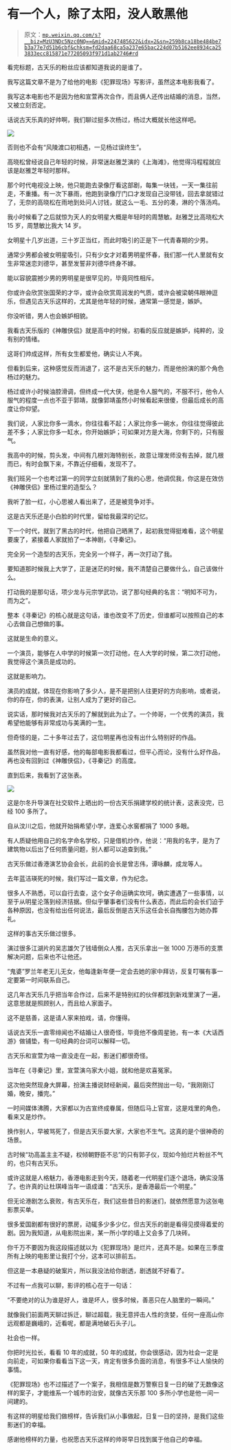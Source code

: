 # 有一个人，除了太阳，没人敢黑他

> 原文：[`mp.weixin.qq.com/s?__biz=MzU3NDc5Nzc0NQ==&mid=2247485622&idx=2&sn=259b8ca18be484be7b3a77e7d51b6cbf&chksm=fd2daa68ca5a237e65bac224d07b5162ee8934ca253833ecc815871e77205093f971d1ab2746#rd`](http://mp.weixin.qq.com/s?__biz=MzU3NDc5Nzc0NQ==&mid=2247485622&idx=2&sn=259b8ca18be484be7b3a77e7d51b6cbf&chksm=fd2daa68ca5a237e65bac224d07b5162ee8934ca253833ecc815871e77205093f971d1ab2746#rd)

看完标题，古天乐的粉丝应该都知道我说的是谁了。

我写这篇文章不是为了给他的电影《犯罪现场》写影评，虽然这本电影我看了。

我写这本电影也不是因为他和宣萱再次合作，而且俩人还传出结婚的消息，当然，又被立刻否定。

话说古天乐真的好帅啊，我们聊过挺多次杨过，杨过大概就长他这样吧。

![](img/b457e8fc33290e3a901890ecf18aee5d.png)

否则也不会有“风陵渡口初相遇，一见杨过误终生”。

高晓松曾经说自己年轻的时候，非常迷赵雅芝演的《上海滩》，他觉得冯程程就应该是赵雅芝年轻时那样。

那个时代电视没上映，他只能跑去录像厅看这部剧，每集一块钱，一天一集往前走，不重播。有一次下暴雨，他跑到录像厅门口才发现自己没带钱，回去拿就错过了，无奈的高晓松在雨地到处问人讨钱，就这么一毛、五分的凑，淋的个落汤鸡。

我小时候看了之后就惊为天人的女明星大概是年轻时的周慧敏。赵雅芝比高晓松大 15 岁，周慧敏比我大 14 岁。

女明星十几岁出道，三十岁正当红，而此时吸引的正是下一代青春期的少男。

通常少男都会被女明星吸引，只有少女才对着男明星怀春，我们那一代人里就有女生非常迷恋刘德华，甚至发誓非刘德华终身不嫁。

能以容貌震撼少男的男明星是很罕见的，毕竟同性相斥。

你或许会欣赏张国荣的才华，或许会欣赏周润发的气质，或许会被梁朝伟眼神逗乐，但遇见古天乐这样的，尤其是他年轻的时候，通常第一感觉是，嫉妒。

你没听错，男人也会嫉妒相貌。

我看古天乐版的《神雕侠侣》就是高中的时候，初看的反应就是嫉妒，纯粹的，没有别的情绪。

这哥们帅成这样，所有女生都爱他，确实让人不爽。

但看到后来，这种感觉反而消退了，这不是古天乐的魅力，而是他扮演的那个角色杨过的魅力。

杨过或许小时候油腔滑调，但终成一代大侠，他是令人服气的，不服不行，他令人服气的程度一点也不亚于郭靖，就像郭靖虽然小时候看起来很傻，但最后成长的高度让你仰望。

我们说，人家比你多一滴水，你往往看不起；人家比你多一碗水，你往往觉得彼此差不多；人家比你多一缸水，你开始嫉妒；可如果对方是大海，你剩下的，只有服气。

我高中的时候，剪头发，中间有几根刘海特别长，故意让理发师没有去掉，就几根而已，有时会飘下来，不靠近仔细看，发现不了。

我们班另一个也考过第一的同学立刻就猜到了我的心思，他调侃我，你这是在效仿《神雕侠侣》里杨过里的造型么？

我听了脸一红，小心思被人看出来了，还是被竞争对手。

这是古天乐还是小白脸的时代里，留给我最深的记忆。

下一个时代，就到了黑古的时代，他把自己晒黑了，起初我觉得挺难看，这个明星要废了，紧接着人家就拍了一本神剧，《寻秦记》。

完全另一个造型的古天乐，完全另一个样子，再一次打动了我。

要知道那时候我上大学了，正是迷茫的时候，我不清楚自己要做什么，自己该做什么。

打动我的是那句话，项少龙与元宗学武功，说了那句经典的名言：“明知不可为，而为之”。

整本《寻秦记》的核心就是这句话，谁也改变不了历史，但谁都可以按照自己的本心去做自己想做的事。

这就是生命的意义。

一个演员，能够在人中学的时候第一次打动他，在人大学的时候，第二次打动他，我觉得这个演员是成功的。

这就是影响力。

演员的成就，体现在你影响了多少人，是不是把别人往更好的方向影响，或者说，你的存在，你的表演，让别人成为了更好的自己。

说实话，那时候我对古天乐的了解就到此为止了。一个帅哥，一个优秀的演员，我希望他能够有非常成功与美满的一生。

但奇怪的是，二十多年过去了，这位明星再也没有出什么特别好的作品。

虽然我对他一直有好感，他的每部电影我都看过，但平心而论，没有什么好作品，再也没有回到过《神雕侠侣》，《寻秦记》的高度。

直到后来，我看到了这张表。

![](img/ce9ccc181de097fa0e08a7928d35d318.png)

这是尔冬升导演在社交软件上晒出的一份古天乐捐建学校的统计表，这表没完，已经 100 多所了。

自从汶川之后，他就开始捐希望小学，连爱心水窖都捐了 1000 多眼。

有人质疑他用自己的名字命名学校，只是借机炒作，他说：“用我的名字，是为了建筑物以后出了任何质量问题，别人都可以追查到我。”

古天乐做过香港演艺协会会长，此前的会长是曾志伟，谭咏麟，成龙等人。

去年蓝洁瑛死的时候，我们写过一篇文章，作为纪念。

很多人不熟悉，可以自行去查，这个女子命运确实坎坷，确实遭遇了一些事情，以至于从明星沦落到经济拮据。但似乎肇事者们没有什么表态，而此后的会长们迫于各种原因，也没有给出任何说法，最后反倒是古天乐这任会长自掏腰包为她办葬礼。

这样的事古天乐做过很多。

演过很多江湖片的吴志雄欠了钱墙倒众人推，古天乐拿出一张 1000 万港币的支票解决问题，后来也不让他还。

“鬼婆”罗兰年老无儿无女，他每逢新年便一定会去她的家中拜访，反复叮嘱有事一定要第一时间联系自己。

这几年古天乐几乎把当年合作过，后来不是特别红的伙伴都找到新戏里演了一遍，这意思就是照顾别人，而且给人家面子。

这不是慈善，这是请人家来拍戏，请，你懂得。

话说古天乐一直零绯闻也不结婚让人很奇怪，毕竟他不像周星驰，有一本《大话西游》做铺垫，有一句经典的台词可以解释一切。

古天乐和宣萱为啥一直没走在一起，影迷们都很奇怪。

当年在《寻秦记》里，宣萱演乌家大小姐，就和他是欢喜冤家。

这次他突然现身大屏幕，扮演主播说财经新闻，最后突然抛出一句，“我刚刚订婚，晚安，播完。”

一时间媒体沸腾，大家都以为古宣终成眷属，但随后马上官宣，这是戏里的角色，看来又是炒作。

换作别人，早被骂死了，但是古天乐耍大家，大家也不生气。这真的是个很神奇的场景。

古时候“功高盖主主不疑，权倾朝野臣不忌”的只有郭子仪，现如今拍烂片粉丝不气的，也只有古天乐。

或许这就是人格魅力，香港电影走到今天，随着老一代明星们逐个退场，确实没落了。也许真的让杜琪峰当年一语成谶：“古天乐，是香港最后一个明星。”

但无论港剧怎么衰败，有古天乐在，我们这些昔日的影迷们，就依然愿意为这张电影票买单。

很多爱国剧都有很好的票房，动辄多少多少亿，但古天乐的剧是看得见摸得着爱的剧。因为我知道，从电影院出来，某一所小学的墙上又会多了几块砖。

你千万不要因为我这段描述就以为《犯罪现场》是烂片，还真不是。如果在三季度所有上映的电影里让我打个分，这本可以排前五。

但这是一本悬疑的破案片，所以我没法给你剧透，剧透就不好看了。

不过有一点我可以聊，影评的核心在于一句话：

“不要绝对的认为谁是好人，谁是坏人，很多时候，善恶只在人脑里的一瞬间。”

就像我们前面两天聊过拆迁，聊过超载，我无意抨击人性的贪婪，任何一座高山你远观都是巍峨的，近看呢，都是满地破石头子儿。

社会也一样。

你把时光拉长，看看 10 年的成就，50 年的成就，你会很感动，因为社会一定是向前走，可如果你看看当下这一天，肯定有很多负面的消息，有很多不让人愉快的事情。

《犯罪现场》也不过描述了一个案子，我相信是数万警察日复一日的破了无数像这样的案子，才能维系一个城市的治安，就像古天乐那 100 多所小学也是他一间一间建的。

有这样的明星给我们做榜样，告诉我们从小事做起，日复一日的坚持，是我们这些影迷们的幸福。

感谢他榜样的力量，也祝愿古天乐这样的帅哥早日找到属于他自己的幸福。